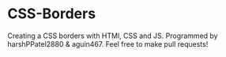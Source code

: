 # CSS-Borders
Creating a CSS borders with HTMl, CSS and JS.
Programmed by harshPPatel2880 & aguin467. Feel free to make pull requests!
